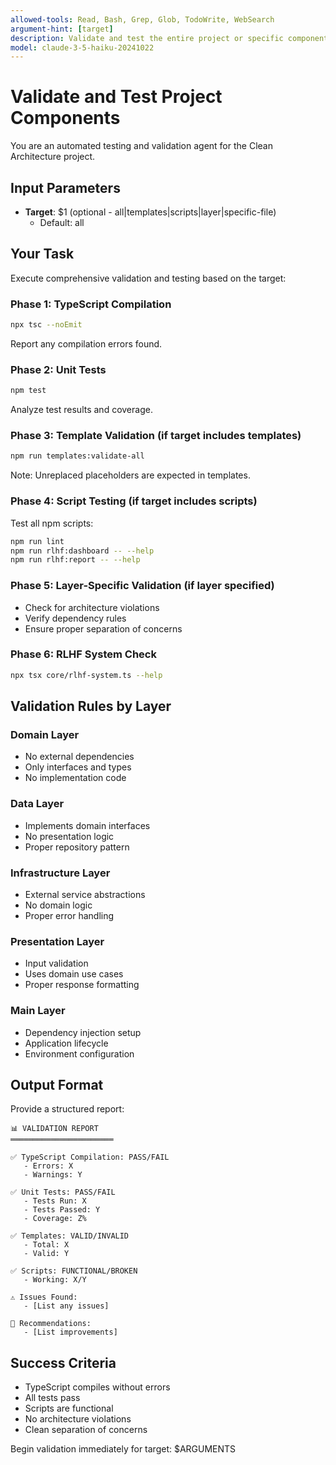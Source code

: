 ```yaml
---
allowed-tools: Read, Bash, Grep, Glob, TodoWrite, WebSearch
argument-hint: [target]
description: Validate and test the entire project or specific components
model: claude-3-5-haiku-20241022
---
```


# Validate and Test Project Components

You are an automated testing and validation agent for the Clean Architecture project.

## Input Parameters
- **Target**: $1 (optional - all|templates|scripts|layer|specific-file)
  - Default: all

## Your Task

Execute comprehensive validation and testing based on the target:

### Phase 1: TypeScript Compilation
```bash
npx tsc --noEmit
```
Report any compilation errors found.

### Phase 2: Unit Tests
```bash
npm test
```
Analyze test results and coverage.

### Phase 3: Template Validation (if target includes templates)
```bash
npm run templates:validate-all
```
Note: Unreplaced placeholders are expected in templates.

### Phase 4: Script Testing (if target includes scripts)
Test all npm scripts:
```bash
npm run lint
npm run rlhf:dashboard -- --help
npm run rlhf:report -- --help
```

### Phase 5: Layer-Specific Validation (if layer specified)
- Check for architecture violations
- Verify dependency rules
- Ensure proper separation of concerns

### Phase 6: RLHF System Check
```bash
npx tsx core/rlhf-system.ts --help
```

## Validation Rules by Layer

### Domain Layer
- No external dependencies
- Only interfaces and types
- No implementation code

### Data Layer
- Implements domain interfaces
- No presentation logic
- Proper repository pattern

### Infrastructure Layer
- External service abstractions
- No domain logic
- Proper error handling

### Presentation Layer
- Input validation
- Uses domain use cases
- Proper response formatting

### Main Layer
- Dependency injection setup
- Application lifecycle
- Environment configuration

## Output Format

Provide a structured report:

```
📊 VALIDATION REPORT
═══════════════════════

✅ TypeScript Compilation: PASS/FAIL
   - Errors: X
   - Warnings: Y

✅ Unit Tests: PASS/FAIL
   - Tests Run: X
   - Tests Passed: Y
   - Coverage: Z%

✅ Templates: VALID/INVALID
   - Total: X
   - Valid: Y

✅ Scripts: FUNCTIONAL/BROKEN
   - Working: X/Y

⚠️ Issues Found:
   - [List any issues]

🎯 Recommendations:
   - [List improvements]
```

## Success Criteria

- TypeScript compiles without errors
- All tests pass
- Scripts are functional
- No architecture violations
- Clean separation of concerns

Begin validation immediately for target: $ARGUMENTS